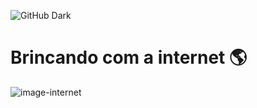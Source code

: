 ![GitHub Dark](https://github.com/github-dark.png#gh-light-mode-only)

# Brincando com a internet 🌎
<style th align="center">## testando</style>
![image-internet](https://encrypted-tbn0.gstatic.com/images?q=tbn:ANd9GcQBog4Z2tK5HzhFf4sSajN7wwhfWwRayCe6xQ&usqp=CAU)

